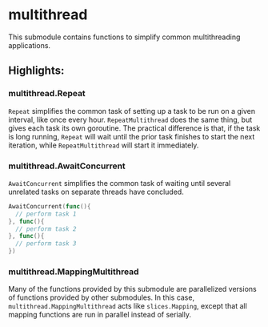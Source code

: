 # multithread
This submodule contains functions to simplify common multithreading applications.

## Highlights:

### multithread.Repeat
`Repeat` simplifies the common task of setting up a task to be run on a given interval, like once every hour.
`RepeatMultithread` does the same thing, but gives each task its own goroutine.
The practical difference is that, if the task is long running, `Repeat` will wait until the prior task finishes to start the next iteration,
while `RepeatMultithread` will start it immediately.

### multithread.AwaitConcurrent
`AwaitConcurrent` simplifies the common task of waiting until several unrelated tasks on separate threads have concluded.
```go
AwaitConcurrent(func(){
  // perform task 1
}, func(){
  // perform task 2
}, func(){
  // perform task 3
})
```

### multithread.MappingMultithread
Many of the functions provided by this submodule are parallelized versions of functions provided by other submodules.
In this case, `multithread.MappingMultithread` acts like `slices.Mapping`, except that all mapping functions are run in parallel instead of serially.
